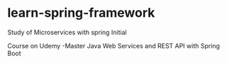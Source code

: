 # learn-spring-framework


Study of Microservices with spring
Initial

Course on Udemy
-Master Java Web Services and REST API with Spring Boot